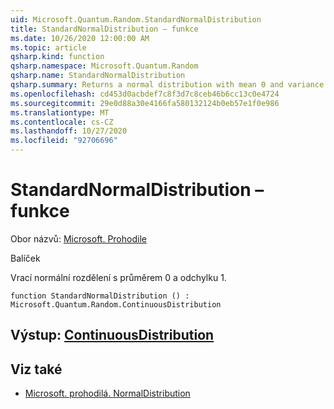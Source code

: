 ```yaml
---
uid: Microsoft.Quantum.Random.StandardNormalDistribution
title: StandardNormalDistribution – funkce
ms.date: 10/26/2020 12:00:00 AM
ms.topic: article
qsharp.kind: function
qsharp.namespace: Microsoft.Quantum.Random
qsharp.name: StandardNormalDistribution
qsharp.summary: Returns a normal distribution with mean 0 and variance 1.
ms.openlocfilehash: cd453d0acbdef7c8f3d7c8ceb46b6cc13c0e4724
ms.sourcegitcommit: 29e0d88a30e4166fa580132124b0eb57e1f0e986
ms.translationtype: MT
ms.contentlocale: cs-CZ
ms.lasthandoff: 10/27/2020
ms.locfileid: "92706696"
---
```

# <a name="standardnormaldistribution-function"></a>StandardNormalDistribution – funkce

Obor názvů: [Microsoft. Prohodile](xref:Microsoft.Quantum.Random)

Balíček [](https://nuget.org/packages/)


Vrací normální rozdělení s průměrem 0 a odchylku 1.

```qsharp
function StandardNormalDistribution () : Microsoft.Quantum.Random.ContinuousDistribution
```


## <a name="output--continuousdistribution"></a>Výstup: [ContinuousDistribution](xref:Microsoft.Quantum.Random.ContinuousDistribution)



## <a name="see-also"></a>Viz také

- [Microsoft. prohodilá. NormalDistribution](xref:Microsoft.Quantum.Random.NormalDistribution)